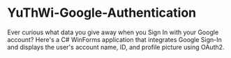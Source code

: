 # YuThWi-Google-Authentication
Ever curious what data you give away when you Sign In with your Google account? Here's a C# WinForms application that integrates Google Sign-In and displays the user's account name, ID, and profile picture using OAuth2.
